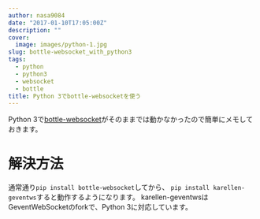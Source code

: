 ```yaml
---
author: nasa9084
date: "2017-01-10T17:05:00Z"
description: ""
cover:
  image: images/python-1.jpg
slug: bottle-websocket_with_python3
tags:
  - python
  - python3
  - websocket
  - bottle
title: Python 3でbottle-websocketを使う
---
```



Python 3で[bottle-websocket](https://github.com/zeekay/bottle-websocket)がそのままでは動かなかったので簡単にメモしておきます。

# 解決方法
通常通り`pip install bottle-websocket`してから、 `pip install karellen-geventws`すると動作するようになります。
karellen-geventwsはGeventWebSocketのforkで、Python 3に対応しています。

